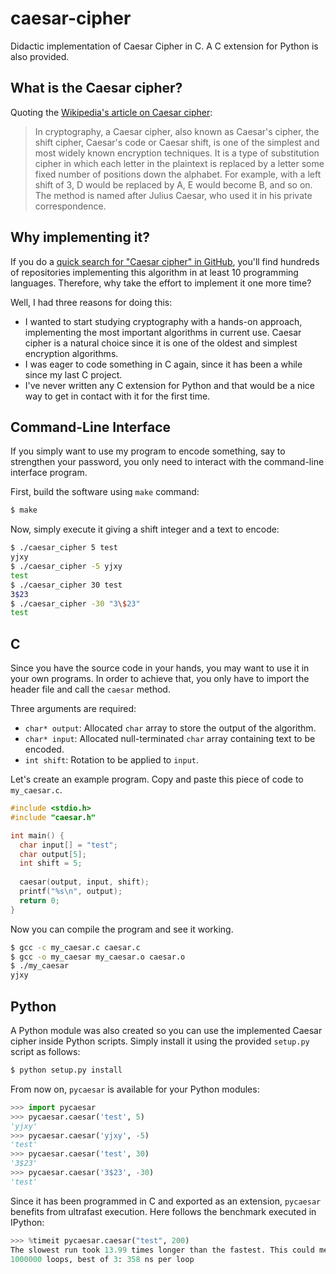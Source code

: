 # caesar-cipher
Didactic implementation of Caesar Cipher in C. A C extension for Python is also provided.

## What is the Caesar cipher?

Quoting the [Wikipedia's article on Caesar cipher](https://en.wikipedia.org/wiki/Caesar_cipher):

> In cryptography, a Caesar cipher, also known as Caesar's cipher, the shift cipher, Caesar's code or Caesar shift, is one of the simplest and most widely known encryption techniques. It is a type of substitution cipher in which each letter in the plaintext is replaced by a letter some fixed number of positions down the alphabet. For example, with a left shift of 3, D would be replaced by A, E would become B, and so on. The method is named after Julius Caesar, who used it in his private correspondence.

## Why implementing it?

If you do a [quick search for "Caesar cipher" in GitHub](https://github.com/search?utf8=%E2%9C%93&q=caesar+cipher), you'll find hundreds of repositories implementing this algorithm in at least 10 programming languages. Therefore, why take the effort to implement it one more time?

Well, I had three reasons for doing this:
* I wanted to start studying cryptography with a hands-on approach, implementing the most important algorithms in current use. Caesar cipher is a natural choice since it is one of the oldest and simplest encryption algorithms.
* I was eager to code something in C again, since it has been a while since my last C project.
* I've never written any C extension for Python and that would be a nice way to get in contact with it for the first time.

## Command-Line Interface
If you simply want to use my program to encode something, say to strengthen your password, you only need to interact with the command-line interface program.

First, build the software using `make` command:
```bash
$ make
```

Now, simply execute it giving a shift integer and a text to encode:
```bash
$ ./caesar_cipher 5 test
yjxy
$ ./caesar_cipher -5 yjxy
test
$ ./caesar_cipher 30 test
3$23
$ ./caesar_cipher -30 "3\$23"
test
```

## C
Since you have the source code in your hands, you may want to use it in your own programs. In order to achieve that, you only have to import the header file and call the `caesar` method.

Three arguments are required:
* `char* output`: Allocated `char` array to store the output of the algorithm.
* `char* input`: Allocated null-terminated `char` array containing text to be encoded.
* `int shift`: Rotation to be applied to `input`.

Let's create an example program. Copy and paste this piece of code to `my_caesar.c`.
```c
#include <stdio.h>
#include "caesar.h"

int main() {
  char input[] = "test";
  char output[5];
  int shift = 5;
  
  caesar(output, input, shift);
  printf("%s\n", output);
  return 0;
}
```

Now you can compile the program and see it working.
```bash
$ gcc -c my_caesar.c caesar.c
$ gcc -o my_caesar my_caesar.o caesar.o
$ ./my_caesar
yjxy
```

## Python
A Python module was also created so you can use the implemented Caesar cipher inside Python scripts. Simply install it using the provided `setup.py` script as follows:
```bash
$ python setup.py install
```

From now on, `pycaesar` is available for your Python modules:
```python
>>> import pycaesar
>>> pycaesar.caesar('test', 5)
'yjxy'
>>> pycaesar.caesar('yjxy', -5)
'test'
>>> pycaesar.caesar('test', 30)
'3$23'
>>> pycaesar.caesar('3$23', -30)
'test'
```

Since it has been programmed in C and exported as an extension, `pycaesar` benefits from ultrafast execution. Here follows the benchmark executed in IPython:
```python
>>> %timeit pycaesar.caesar("test", 200)
The slowest run took 13.99 times longer than the fastest. This could mean that an intermediate result is being cached 
1000000 loops, best of 3: 358 ns per loop
```
